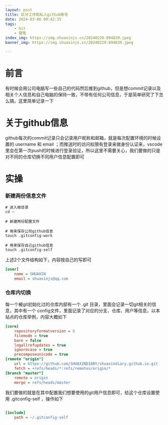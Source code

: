 ```yaml
---
layout: post
title: 区分工作和私人github账号
date: 2024-03-06 09:42:15
tags:
    - Git
    - 随笔
index_img: https://img.shuaxinjs.cn/20240229-094839.jpeg
banner_img: https://img.shuaxinjs.cn/20240229-094839.jpeg

---
```


# 前言

有时候会用公司电脑写一些自己的代码然后推到github，但是想commit记录以及相关个人信息和自己电脑的保持一致，不带有任何公司信息，于是简单研究了下怎么搞，这里简单记录一下

# 关于github信息

github每次的commit记录只会记录用户昵称和邮箱，就是每次配置环境的时候设置的 username 和 email ；而推送时的访问权限有登录来做身份认证来，vscode里会在第一次push的时候进行登录验证，所以这里不需要关心，我们要做的只是对不同的仓库切换不同用户信息配置即可

# 实操

### 新建两份信息文件

```shell
# 进入根目录
cd ~

# 新建两份配置文件

# 用来保存公司github信息
touch .gitconfig-work

# 用来保存自己github信息
touch .gitconfig-self

```

上述2个文件结构如下，内容按自己的写即可

```ini
[user]
    name = SHUAXIN
    email = shuaxinjs@qq.com
```

### 仓库内切换

每一个被git初始化过的仓库内部有一个 .git 目录，里面会记录一切git相关的信息，其中有一个 config文件，里面记录了对应的分支、仓库、用户等信息，以本站点的仓库举例，内容大概如下

```ini
[core]
	repositoryformatversion = 0
	filemode = true
	bare = false
	logallrefupdates = true
	ignorecase = true
	precomposeunicode = true
[remote "origin"]
	url = https://github.com/SHUAXINDIARY/shuaxindiary.github.io.git
	fetch = +refs/heads/*:refs/remotes/origin/*
[branch "master"]
	remote = origin
	merge = refs/heads/master

```

我们要做的就是在其中配置我们想要使用的git用户信息即可，给这个仓库设置使用 .gitconfig-self ，操作如下

```ini

[include]
    path = ~/.gitconfig-self

```

